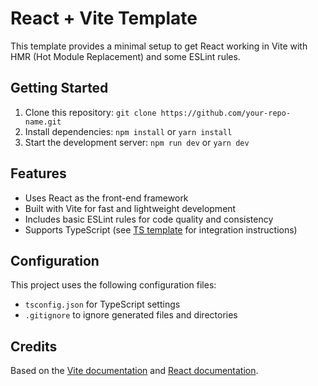 # React + Vite Template

This template provides a minimal setup to get React working in Vite with HMR (Hot Module Replacement) and some ESLint rules.

## Getting Started

1. Clone this repository: `git clone https://github.com/your-repo-name.git`
2. Install dependencies: `npm install` or `yarn install`
3. Start the development server: `npm run dev` or `yarn dev`

## Features

- Uses React as the front-end framework
- Built with Vite for fast and lightweight development
- Includes basic ESLint rules for code quality and consistency
- Supports TypeScript (see [TS template](https://github.com/vitejs/vite/tree/main/packages/create-vite/template-react-ts) for integration instructions)

## Configuration

This project uses the following configuration files:

- `tsconfig.json` for TypeScript settings
- `.gitignore` to ignore generated files and directories

## Credits

Based on the [Vite documentation](https://vitejs.dev/) and [React documentation](https://reactjs.org/).
